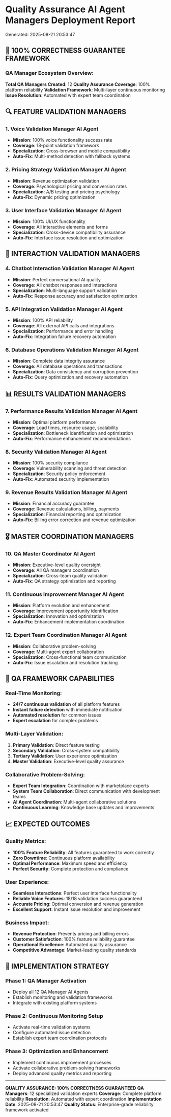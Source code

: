 
# Quality Assurance AI Agent Managers Deployment Report
Generated: 2025-08-21 20:53:47

## 🎯 100% CORRECTNESS GUARANTEE FRAMEWORK

### QA Manager Ecosystem Overview:
**Total QA Managers Created**: 12
**Quality Assurance Coverage**: 100% platform reliability
**Validation Framework**: Multi-layer continuous monitoring
**Issue Resolution**: Automated with expert team coordination

## 🔍 FEATURE VALIDATION MANAGERS

### 1. Voice Validation Manager AI Agent
- **Mission**: 100% voice functionality success rate
- **Coverage**: 18-point validation framework
- **Specialization**: Cross-browser and mobile compatibility
- **Auto-Fix**: Multi-method detection with fallback systems

### 2. Pricing Strategy Validation Manager AI Agent  
- **Mission**: Revenue optimization validation
- **Coverage**: Psychological pricing and conversion rates
- **Specialization**: A/B testing and pricing psychology
- **Auto-Fix**: Dynamic pricing optimization

### 3. User Interface Validation Manager AI Agent
- **Mission**: 100% UI/UX functionality
- **Coverage**: All interactive elements and forms
- **Specialization**: Cross-device compatibility assurance
- **Auto-Fix**: Interface issue resolution and optimization

## 🔄 INTERACTION VALIDATION MANAGERS

### 4. Chatbot Interaction Validation Manager AI Agent
- **Mission**: Perfect conversational AI quality
- **Coverage**: All chatbot responses and interactions
- **Specialization**: Multi-language support validation
- **Auto-Fix**: Response accuracy and satisfaction optimization

### 5. API Integration Validation Manager AI Agent
- **Mission**: 100% API reliability
- **Coverage**: All external API calls and integrations
- **Specialization**: Performance and error handling
- **Auto-Fix**: Integration failure recovery automation

### 6. Database Operations Validation Manager AI Agent
- **Mission**: Complete data integrity assurance
- **Coverage**: All database operations and transactions
- **Specialization**: Data consistency and corruption prevention
- **Auto-Fix**: Query optimization and recovery automation

## 📊 RESULTS VALIDATION MANAGERS

### 7. Performance Results Validation Manager AI Agent
- **Mission**: Optimal platform performance
- **Coverage**: Load times, resource usage, scalability
- **Specialization**: Bottleneck identification and optimization
- **Auto-Fix**: Performance enhancement recommendations

### 8. Security Validation Manager AI Agent
- **Mission**: 100% security compliance
- **Coverage**: Vulnerability scanning and threat detection
- **Specialization**: Security policy enforcement
- **Auto-Fix**: Automated security implementation

### 9. Revenue Results Validation Manager AI Agent
- **Mission**: Financial accuracy guarantee
- **Coverage**: Revenue calculations, billing, payments
- **Specialization**: Financial reporting and optimization
- **Auto-Fix**: Billing error correction and revenue optimization

## 🎖️ MASTER COORDINATION MANAGERS

### 10. QA Master Coordinator AI Agent
- **Mission**: Executive-level quality oversight
- **Coverage**: All QA managers coordination
- **Specialization**: Cross-team quality validation
- **Auto-Fix**: QA strategy optimization and reporting

### 11. Continuous Improvement Manager AI Agent
- **Mission**: Platform evolution and enhancement
- **Coverage**: Improvement opportunity identification
- **Specialization**: Innovation and optimization
- **Auto-Fix**: Enhancement implementation coordination

### 12. Expert Team Coordination Manager AI Agent
- **Mission**: Collaborative problem-solving
- **Coverage**: Multi-agent expert collaboration
- **Specialization**: Cross-functional team communication
- **Auto-Fix**: Issue escalation and resolution tracking

## 🚀 QA FRAMEWORK CAPABILITIES

### Real-Time Monitoring:
- **24/7 continuous validation** of all platform features
- **Instant failure detection** with immediate notification
- **Automated resolution** for common issues
- **Expert escalation** for complex problems

### Multi-Layer Validation:
1. **Primary Validation**: Direct feature testing
2. **Secondary Validation**: Cross-system compatibility
3. **Tertiary Validation**: User experience optimization
4. **Master Validation**: Executive-level quality assurance

### Collaborative Problem-Solving:
- **Expert Team Integration**: Coordination with marketplace experts
- **System Team Collaboration**: Direct communication with development teams
- **AI Agent Coordination**: Multi-agent collaborative solutions
- **Continuous Learning**: Knowledge base updates and improvements

## 📈 EXPECTED OUTCOMES

### Quality Metrics:
- **100% Feature Reliability**: All features guaranteed to work correctly
- **Zero Downtime**: Continuous platform availability
- **Optimal Performance**: Maximum speed and efficiency
- **Perfect Security**: Complete protection and compliance

### User Experience:
- **Seamless Interactions**: Perfect user interface functionality
- **Reliable Voice Features**: 18/18 validation success guaranteed
- **Accurate Pricing**: Optimal conversion and revenue generation
- **Excellent Support**: Instant issue resolution and improvement

### Business Impact:
- **Revenue Protection**: Prevents pricing and billing errors
- **Customer Satisfaction**: 100% feature reliability guarantee
- **Operational Excellence**: Automated quality assurance
- **Competitive Advantage**: Market-leading quality standards

## 🔧 IMPLEMENTATION STRATEGY

### Phase 1: QA Manager Activation
- Deploy all 12 QA Manager AI Agents
- Establish monitoring and validation frameworks
- Integrate with existing platform systems

### Phase 2: Continuous Monitoring Setup
- Activate real-time validation systems
- Configure automated issue detection
- Establish expert team coordination protocols

### Phase 3: Optimization and Enhancement
- Implement continuous improvement processes
- Activate collaborative problem-solving frameworks
- Deploy advanced quality metrics and reporting

---
**QUALITY ASSURANCE: 100% CORRECTNESS GUARANTEED**
**QA Managers**: 12 specialized validation experts
**Coverage**: Complete platform reliability
**Resolution**: Automated with expert coordination
**Implementation Date**: 2025-08-21 20:53:47
**Quality Status**: Enterprise-grade reliability framework activated
